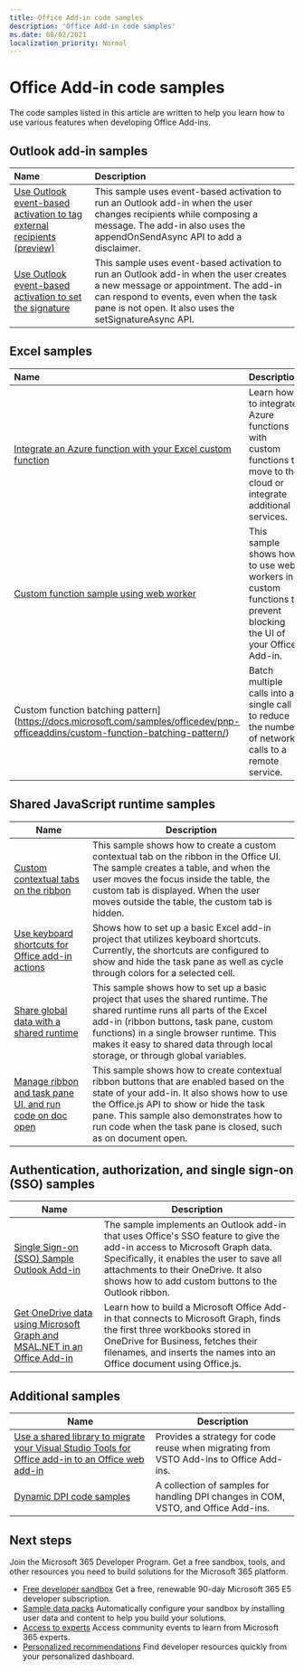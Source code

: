```yaml
---
title: Office Add-in code samples
description: 'Office Add-in code samples'
ms.date: 08/02/2021
localization_priority: Normal
---
```


# Office Add-in code samples

The code samples listed in this article are written to help you learn how to use various features when developing Office Add-ins.

## Outlook add-in samples

| Name                | Description         |
|:--------------------|:--------------------|
| [Use Outlook event-based activation to tag external recipients (preview)](https://docs.microsoft.com/samples/officedev/pnp-officeaddins/outlook-add-in-tag-external-recipients/) | This sample uses event-based activation to run an Outlook add-in when the user changes recipients while composing a message. The add-in also uses the appendOnSendAsync API to add a disclaimer. |
| [Use Outlook event-based activation to set the signature](https://docs.microsoft.com/samples/officedev/pnp-officeaddins/outlook-add-in-set-signature/) | This sample uses event-based activation to run an Outlook add-in when the user creates a new message or appointment. The add-in can respond to events, even when the task pane is not open. It also uses the setSignatureAsync API. |

## Excel samples

| Name                | Description         |
|:--------------------|:--------------------|
| [Integrate an Azure function with your Excel custom function](https://docs.microsoft.com/samples/officedev/pnp-officeaddins/integrate-an-azure-function-with-your-excel-custom-function/) | Learn how to integrate Azure functions with custom functions to move to the cloud or integrate additional services. |
| [Custom function sample using web worker](https://docs.microsoft.com/samples/officedev/pnp-officeaddins/custom-function-sample-using-web-worker/) | This sample shows how to use web workers in custom functions to prevent blocking the UI of your Office Add-in. |
| Custom function batching pattern](https://docs.microsoft.com/samples/officedev/pnp-officeaddins/custom-function-batching-pattern/) | Batch multiple calls into a single call to reduce the number of network calls to a remote service. |

## Shared JavaScript runtime samples

|Name     |Description  |
|---------|-------------|
|[Custom contextual tabs on the ribbon](https://docs.microsoft.com/samples/officedev/pnp-officeaddins/office-add-in-contextual-tabs/)  |This sample shows how to create a custom contextual tab on the ribbon in the Office UI. The sample creates a table, and when the user moves the focus inside the table, the custom tab is displayed. When the user moves outside the table, the custom tab is hidden. |
| [Use keyboard shortcuts for Office add-in actions](https://docs.microsoft.com/samples/officedev/pnp-officeaddins/office-add-in-keyboard-shortcuts/) |Shows how to set up a basic Excel add-in project that utilizes keyboard shortcuts. Currently, the shortcuts are configured to show and hide the task pane as well as cycle through colors for a selected cell. |
| [Share global data with a shared runtime](https://docs.microsoft.com/samples/officedev/pnp-officeaddins/office-add-in-shared-runtime-global-data/) |This sample shows how to set up a basic project that uses the shared runtime. The shared runtime runs all parts of the Excel add-in (ribbon buttons, task pane, custom functions) in a single browser runtime. This makes it easy to shared data through local storage, or through global variables. |
| [ Manage ribbon and task pane UI, and run code on doc open](https://docs.microsoft.com/samples/officedev/pnp-officeaddins/office-add-in-ribbon-task-pane-ui/) |This sample shows how to create contextual ribbon buttons that are enabled based on the state of your add-in. It also shows how to use the Office.js API to show or hide the task pane. This sample also demonstrates how to run code when the task pane is closed, such as on document open. |

## Authentication, authorization, and single sign-on (SSO) samples

|Name     |Description  |
|---------|-------------|
|[Single Sign-on (SSO) Sample Outlook Add-in](https://docs.microsoft.com/samples/officedev/pnp-officeaddins/outlook-add-in-sso-aspnet/) |The sample implements an Outlook add-in that uses Office's SSO feature to give the add-in access to Microsoft Graph data. Specifically, it enables the user to save all attachments to their OneDrive. It also shows how to add custom buttons to the Outlook ribbon. |
|[Get OneDrive data using Microsoft Graph and MSAL.NET in an Office Add-in](https://docs.microsoft.com/samples/officedev/pnp-officeaddins/office-add-in-auth-aspnet-graph/) |Learn how to build a Microsoft Office Add-in that connects to Microsoft Graph, finds the first three workbooks stored in OneDrive for Business, fetches their filenames, and inserts the names into an Office document using Office.js. |

## Additional samples

|Name     |Description  |
|---------|-------------|
|[Use a shared library to migrate your Visual Studio Tools for Office add-in to an Office web add-in](https://docs.microsoft.com/samples/officedev/pnp-officeaddins/vsto-shared-library-excel/) |Provides a strategy for code reuse when migrating from VSTO Add-ins to Office Add-ins. |
|[Dynamic DPI code samples](https://docs.microsoft.com/samples/officedev/pnp-officeaddins/dynamic-dpi-code-samples/) |A collection of samples for handling DPI changes in COM, VSTO, and Office Add-ins. |

## Next steps

Join the Microsoft 365 Developer Program. Get a free sandbox, tools, and other resources you need to build solutions for the Microsoft 365 platform.

- [Free developer sandbox](https://developer.microsoft.com/microsoft-365/dev-program#Subscription) Get a free, renewable 90-day Microsoft 365 E5 developer subscription.
- [Sample data packs](https://developer.microsoft.com/microsoft-365/dev-program#Sample) Automatically configure your sandbox by installing user data and content to help you build your solutions.
- [Access to experts](https://developer.microsoft.com/microsoft-365/dev-program#Experts) Access community events to learn from Microsoft 365 experts.
- [Personalized recommendations](https://developer.microsoft.com/microsoft-365/dev-program#Recommendations) Find developer resources quickly from your personalized dashboard.